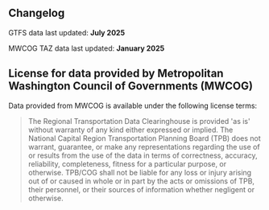 ## Changelog

GTFS data last updated: **July 2025**

MWCOG TAZ data last updated: **January 2025**

## License for data provided by Metropolitan Washington Council of Governments (MWCOG)

Data provided from MWCOG is available under the following license terms:

> The Regional Transportation Data Clearinghouse is provided 'as is' without warranty of any kind either expressed or implied.
> The National Capital Region Transportation Planning Board (TPB) does not warrant, guarantee, or make any representations regarding the use of or results from the use of the data in terms of correctness, accuracy, reliability, completeness, fitness for a particular purpose, or otherwise.
> TPB/COG shall not be liable for any loss or injury arising out of or caused in whole or in part by the acts or omissions of TPB, their personnel, or their sources of information whether negligent or otherwise.

